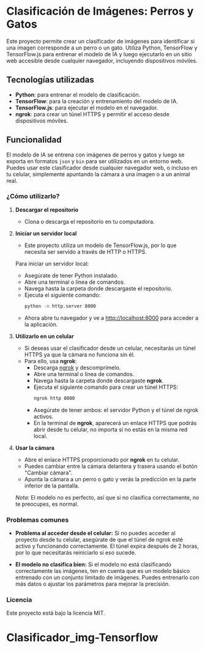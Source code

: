 # Clasificación de Imágenes: Perros y Gatos

Este proyecto permite crear un clasificador de imágenes para identificar si una imagen corresponde a un perro o un gato. Utiliza Python, TensorFlow y TensorFlow.js para entrenar el modelo de IA y luego ejecutarlo en un sitio web accesible desde cualquier navegador, incluyendo dispositivos móviles.

## Tecnologías utilizadas
- **Python**: para entrenar el modelo de clasificación.
- **TensorFlow**: para la creación y entrenamiento del modelo de IA.
- **TensorFlow.js**: para ejecutar el modelo en el navegador.
- **ngrok**: para crear un túnel HTTPS y permitir el acceso desde dispositivos móviles.

## Funcionalidad
El modelo de IA se entrena con imágenes de perros y gatos y luego se exporta en formatos `json` y `bin` para ser utilizados en un entorno web. Puedes usar este clasificador desde cualquier navegador web, o incluso en tu celular, simplemente apuntando la cámara a una imagen o a un animal real.

### ¿Cómo utilizarlo?

1. **Descargar el repositorio**
   - Clona o descarga el repositorio en tu computadora.

2. **Iniciar un servidor local**
   - Este proyecto utiliza un modelo de TensorFlow.js, por lo que necesita ser servido a través de HTTP o HTTPS.
   
   Para iniciar un servidor local:
   - Asegúrate de tener Python instalado.
   - Abre una terminal o línea de comandos.
   - Navega hasta la carpeta donde descargaste el repositorio.
   - Ejecuta el siguiente comando:
     ```bash
     python -m http.server 8000
     ```
   - Ahora abre tu navegador y ve a [http://localhost:8000](http://localhost:8000) para acceder a la aplicación.

3. **Utilizarlo en un celular**
   - Si deseas usar el clasificador desde un celular, necesitarás un túnel HTTPS ya que la cámara no funciona sin él.
   - Para ello, usa **ngrok**:
     - Descarga [ngrok](https://ngrok.com/) y descomprímelo.
     - Abre una terminal o línea de comandos.
     - Navega hasta la carpeta donde descargaste **ngrok**.
     - Ejecuta el siguiente comando para crear un túnel HTTPS:
       ```bash
       ngrok http 8000
       ```
     - Asegúrate de tener ambos: el servidor Python y el túnel de ngrok activos.
     - En la terminal de **ngrok**, aparecerá un enlace HTTPS que podrás abrir desde tu celular, no importa si no estás en la misma red local.

4. **Usar la cámara**
   - Abre el enlace HTTPS proporcionado por **ngrok** en tu celular.
   - Puedes cambiar entre la cámara delantera y trasera usando el botón "Cambiar cámara".
   - Apunta la cámara a un perro o gato y verás la predicción en la parte inferior de la pantalla.
   
   *Nota:* El modelo no es perfecto, así que si no clasifica correctamente, no te preocupes, es normal.

### Problemas comunes

- **Problema al acceder desde el celular:**
  Si no puedes acceder al proyecto desde tu celular, asegúrate de que el túnel de ngrok esté activo y funcionando correctamente. El túnel expira después de 2 horas, por lo que necesitarás reiniciarlo si eso sucede.

- **El modelo no clasifica bien:**
  Si el modelo no está clasificando correctamente las imágenes, ten en cuenta que es un modelo básico entrenado con un conjunto limitado de imágenes. Puedes entrenarlo con más datos o ajustar los parámetros para mejorar la precisión.

### Licencia

Este proyecto está bajo la licencia MIT.


# Clasificador_img-Tensorflow
